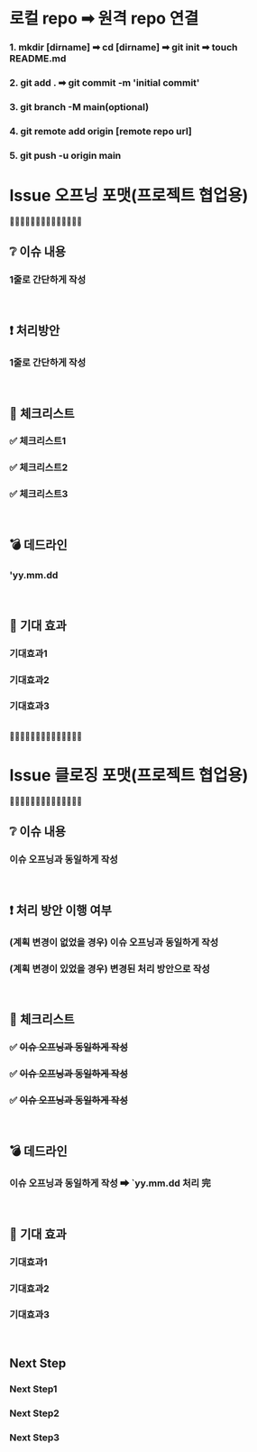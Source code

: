 # 로컬 repo ➡ 원격 repo 연결
### 1. mkdir [dirname] ➡ cd [dirname] ➡ git init ➡ touch README.md
### 2. git add . ➡ git commit -m 'initial commit'
### 3. git branch -M main(optional)
### 4. git remote add origin [remote repo url]
### 5. git push -u origin main

# Issue 오프닝 포맷(프로젝트 협업용)
🔽🔽🔽🔽🔽🔽🔽🔽🔽🔽🔽🔽🔽🔽
<br>

## ❔ 이슈 내용
### 1줄로 간단하게 작성
<br>

## ❗ 처리방안
### 1줄로 간단하게 작성
<br>

## 📜 체크리스트
### ✅ 체크리스트1
### ✅ 체크리스트2
### ✅ 체크리스트3
<br>

## 💣 데드라인
### **'yy.mm.dd**
<br>

## 🎉 기대 효과
### 기대효과1
### 기대효과2
### 기대효과3
<br>
🔼🔼🔼🔼🔼🔼🔼🔼🔼🔼🔼🔼🔼🔼

# Issue 클로징 포맷(프로젝트 협업용)
🔽🔽🔽🔽🔽🔽🔽🔽🔽🔽🔽🔽🔽🔽
<br>

## ❔ 이슈 내용
### 이슈 오프닝과 동일하게 작성
<br>

## ❗ 처리 방안 이행 여부
### (계획 변경이 없었을 경우) 이슈 오프닝과 동일하게 작성
### (계획 변경이 있었을 경우) 변경된 처리 방안으로 작성
<br>

## 📜 체크리스트
### ✅ ~~이슈 오프닝과 동일하게 작성~~
### ✅ ~~이슈 오프닝과 동일하게 작성~~
### ✅ ~~이슈 오프닝과 동일하게 작성~~
<br>

## 💣 데드라인
### **이슈 오프닝과 동일하게 작성** ➡ **`yy.mm.dd 처리 完**
<br>

## 🎉 기대 효과
### 기대효과1
### 기대효과2
### 기대효과3
<br>

## Next Step
### Next Step1
### Next Step2
### Next Step3